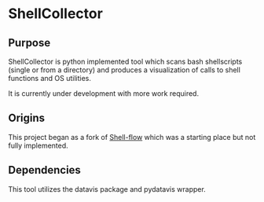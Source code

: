 # ShellCollector

## Purpose
ShellCollector is python implemented tool which scans bash shellscripts (single or from a directory) 
and produces a visualization of calls to shell functions and OS utilities.

It is currently under development with more work required.

## Origins
This project began as a fork of [Shell-flow](github.com/sivaswami/Shell-Flow) 
which was a starting place but not fully implemented.

## Dependencies

This tool utilizes the datavis package and pydatavis wrapper.